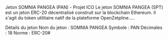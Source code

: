 Jeton SOMNIA PANGEA (PAN) - Projet ICO
Le jeton SOMNIA PANGEA (SPT) est un jeton ERC-20 décentralisé construit sur la blockchain Ethereum. Il s'agit du token utilitaire natif de la plateforme OpenZetpline.....

Détails du jeton
Nom du jeton : SOMNIA PANGEA
Symbole : PAN
Décimales : 18
Norme : ERC-20#
